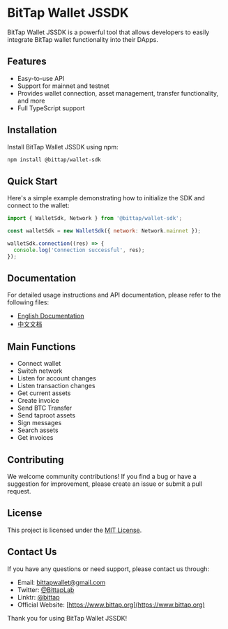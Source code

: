 # BitTap Wallet JSSDK

BitTap Wallet JSSDK is a powerful tool that allows developers to easily integrate BitTap wallet functionality into their DApps.

## Features

- Easy-to-use API
- Support for mainnet and testnet
- Provides wallet connection, asset management, transfer functionality, and more
- Full TypeScript support

## Installation

Install BitTap Wallet JSSDK using npm:

```bash
npm install @bittap/wallet-sdk
```

## Quick Start

Here's a simple example demonstrating how to initialize the SDK and connect to the wallet:

```javascript
import { WalletSdk, Network } from '@bittap/wallet-sdk';

const walletSdk = new WalletSdk({ network: Network.mainnet });

walletSdk.connection((res) => {
  console.log('Connection successful', res);
});
```

## Documentation

For detailed usage instructions and API documentation, please refer to the following files:

- [English Documentation](./Tutorials.en_US.md)
- [中文文档](./Tutorials.zh_CN.md)

## Main Functions

- Connect wallet
- Switch network
- Listen for account changes
- Listen transaction changes
- Get current assets
- Create invoice
- Send BTC Transfer
- Send taproot assets
- Sign messages
- Search assets
- Get invoices

## Contributing

We welcome community contributions! If you find a bug or have a suggestion for improvement, please create an issue or submit a pull request.

## License

This project is licensed under the [MIT License](LICENSE).

## Contact Us

If you have any questions or need support, please contact us through:

- Email: [bittapwallet@gmail.com](mailto:bittapwallet@gmail.com)
- Twitter: [@BittapLab](https://x.com/BittapLab)
- Linktr: [@bittap](https://linktr.ee/bittap)
- Official Website: [https://www.bittap.org](https://www.bittap.org)

Thank you for using BitTap Wallet JSSDK!
